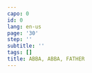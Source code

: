 ```yaml
---
capo: 0
id: 0
lang: en-us
page: '30'
step: ''
subtitle: ''
tags: []
title: ABBA, ABBA, FATHER
---
```

